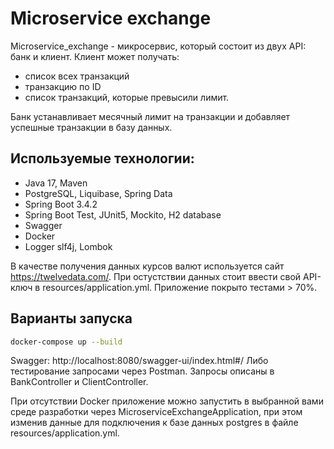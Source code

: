 # Microservice exchange

Microservice_exchange - микросервис, который состоит из двух API: банк и клиент. Клиент может получать:
* список всех транзакций
* транзакцию по ID
* список транзакций, которые превысили лимит.

Банк устанавливает месячный лимит на транзакции и добавляет успешные транзакции в базу данных.

## Используемые технологии: 
- Java 17, Maven
- PostgreSQL, Liquibase, Spring Data
- Spring Boot 3.4.2
- Spring Boot Test, JUnit5, Mockito, H2 database
- Swagger
- Docker
- Logger slf4j, Lombok

В качестве получения данных курсов валют используется сайт https://twelvedata.com/. При остустствии данных стоит ввести свой API-ключ в resources/application.yml.
Приложение покрыто тестами > 70%.

## Варианты запуска
```sh
docker-compose up --build
```
Swagger: http://localhost:8080/swagger-ui/index.html#/
Либо тестирование запросами через Postman. Запросы описаны в BankController и ClientController.

При отсутствии Docker приложение можно запустить в выбранной вами среде разработки через MicroserviceExchangeApplication,  при этом изменив данные для подключения к базе данных postgres в файле resources/application.yml.
